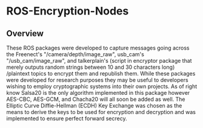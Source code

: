 # ROS-Encryption-Nodes
## Overview
These ROS packages were developed to capture messages going across the Freenect's "/camera/depth/image_raw", usb_cam's "/usb_cam/image_raw", and talkerplain's (script in encryptor package that merely outputs random strings between 10 and 30 characters long) /plaintext topics to encrypt them and republish them. While these packages were developed for research purposes they may be useful to developers wishing to employ cryptographic systems into their own projects. As of right know Salsa20 is the only algorithm implemented in this package however AES-CBC, AES-GCM, and Chacha20 will all soon be added as well. The Elliptic Curve Diffie-Hellman (ECDH) Key Exchange was chosen as the means to derive the keys to be used for encryption and decryption and was implemented to ensure perfect forward secrecy. 
